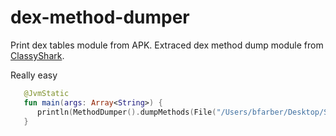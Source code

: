 # dex-method-dumper 

Print dex tables module from APK. Extraced dex method dump module from [ClassyShark](https://github.com/google/android-classyshark).

Really easy

```kotlin
   @JvmStatic 
   fun main(args: Array<String>) {
      println(MethodDumper().dumpMethods(File("/Users/bfarber/Desktop/Scenarios/4 APKs/com.android.chrome-52311111.apk")))
   }
```
